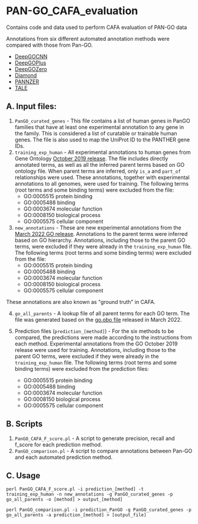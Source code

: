 # PAN-GO_CAFA_evaluation
Contains code and data used to perform CAFA evaluation of PAN-GO data

Annotations from six different automated annotation methods were compared with those from Pan-GO.
* [DeepGOCNN](https://github.com/dustine32/deepgoplus/tree/master)
* [DeepGOPlus](https://github.com/dustine32/deepgoplus/tree/master)
* [DeepGOZero](https://github.com/bio-ontology-research-group/deepgozero)
* [Diamond](https://github.com/bbuchfink/diamond)
* [PANNZER](http://ekhidna2.biocenter.helsinki.fi/sanspanz/)
* [TALE](https://github.com/Shen-Lab/TALE)


## A. Input files:

1. `PanGO_curated_genes` - This file contains a list of human genes in PanGO families that have at least one experimental annotation to any gene in the family. This is considered a list of curatable or trainable human genes. The file is also used to map the UniProt ID to the PANTHER gene IDs.
2. `training_exp_human` - All experimental annotations to human genes from Gene Ontology [October 2019 release](https://release.geneontology.org/2019-10-07/index.html). The file includes directly annotated terms, as well as all the inferred parent terms based on GO ontology file. When parent terms are inferred, only `is_a` and `part_of` relationships were used.
These annotations, together with experimental annotations to all genomes, were used for training.
The following terms (root terms and some binding terms) were excluded from the file: 
    * GO:0005515	protein binding
    * GO:0005488	binding
    * GO:0003674	molecular function
    * GO:0008150	biological process
    * GO:0005575	cellular component
3. `new_annotations` - These are new experimental annotations from the [March 2022 GO release](https://release.geneontology.org/2022-03-22/index.html). Annotations to the parent terms were inferred based on GO hierarchy.
Annotations, including those to the parent GO terms, were excluded if they were already in the `training_exp_human` file.
The following terms (root terms and some binding terms) were excluded from the file: 
    * GO:0005515	protein binding
    * GO:0005488	binding
    * GO:0003674	molecular function
    * GO:0008150	biological process
    * GO:0005575	cellular component

These annotations are also known as "ground truth" in CAFA.

4. `go_all_parents` - A lookup file of all parent terms for each GO term. The file was generated based on the [go.obo file](https://release.geneontology.org/2022-03-22/ontology/go.obo) released in March 2022.

5. Prediction files (`prediction_[method]`) - For the six methods to be compared, the predictions were made according to the instructions from each method. Experimental annotations from the GO October 2019 release were used for training.
Annotations, including those to the parent GO terms, were excluded if they were already in the `training_exp_human` file.
The following terms (root terms and some binding terms) were excluded from the prediction files: 
    * GO:0005515	protein binding
    * GO:0005488	binding
    * GO:0003674	molecular function
    * GO:0008150	biological process
    * GO:0005575	cellular component

## B. Scripts

1. `PanGO_CAFA_F_score.pl` - A script to generate precision, recall and f_score for each prediction method.
2. `PanGO_comparison.pl` - A script to compare annotations between Pan-GO and each automated prediction method.

## C. Usage
```
perl PanGO_CAFA_F_score.pl -i prediction_[method] -t training_exp_human -n new_annotations -g PanGO_curated_genes -p go_all_parents -o [method] > output_[method]

perl PanGO_comparison.pl -i prediction_PanGO -g PanGO_curated_genes -p go_all_parents -a prediction_[method] > [output_file]
```
